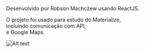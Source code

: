Desenvolvido por Robson Machczew usando ReactJS.

O projeto foi usado para estudo do Materialize,<br/>
  incluindo comunicação com API, <br/>
  e Google Maps.<br/>

![Alt text](https://github.com/hubosong/reactpage/blob/master/screen_desktop.png?raw=true "screen")
